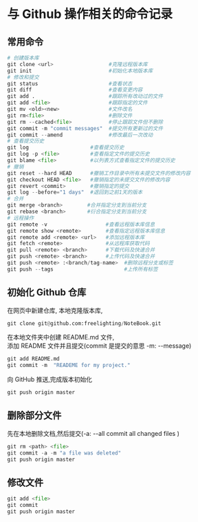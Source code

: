 # 与 Github 操作相关的命令记录

## 常用命令
```python
# 创建版本库
git clone <url>                  #克隆远程版本库
git init                         #初始化本地版本库
# 修改和提交
git status                       #查看状态
git diff                         #查看变更内容
git add .                        #跟踪所有改动过的文件
git add <file>                   #跟踪指定的文件
git mv <old><new>                #文件改名
git rm<file>                     #删除文件
git rm --cached<file>            #停止跟踪文件但不删除
git commit -m "commit messages"  #提交所有更新过的文件
git commit --amend               #修改最后一次改动
# 查看提交历史
git log                    #查看提交历史
git log -p <file>          #查看指定文件的提交历史
git blame <file>           #以列表方式查看指定文件的提交历史
# 撤销
git reset --hard HEAD      #撤销工作目录中所有未提交文件的修改内容
git checkout HEAD <file>   #撤销指定的未提交文件的修改内容
git revert <commit>        #撤销指定的提交
git log --before="1 days"  #退回到之前1天的版本
# 合并
git merge <branch>        #合并指定分支到当前分支
git rebase <branch>       #衍合指定分支到当前分支
# 远程操作
git remote -v                   #查看远程版本库信息
git remote show <remote>        #查看指定远程版本库信息
git remote add <remote> <url>   #添加远程版本库
git fetch <remote>              #从远程库获取代码
git pull <remote> <branch>      #下载代码及快速合并
git push <remote> <branch>      #上传代码及快速合并
git push <remote> :<branch/tag-name>  #删除远程分支或标签
git push --tags                       #上传所有标签

```

## 初始化 Github 仓库  
在网页中新建仓库, 
本地克隆版本库,  

```python
git clone git@github.com:freelighting/NoteBook.git
```

在本地文件夹中创建 README.md 文件,  
添加 README 文件并且提交(commit 是提交的意思 -m: --message)  

```python
git add README.md  
git commit -m  "READEME for my project." 
```

向 GitHub 推送,完成版本初始化  

```python
git push origin master
```

## 删除部分文件
先在本地删除文档,然后提交(-a: --all commit all changed files )  

```python
git rm <path> <file>
git commit -a -m "a file was deleted" 
git push origin master
```
## 修改文件  

```python
git add <file>  
git commit  
git push origin master
```
